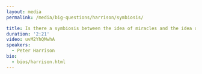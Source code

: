 ```yaml
---
layout: media
permalink: /media/big-questions/harrison/symbiosis/

title: Is there a symbiosis between the idea of miracles and the idea of nature?
duration: '2:21'
video: uvM2YhQMwhA
speakers:
  - Peter Harrison
bio:
  - bios/harrison.html
---
```


